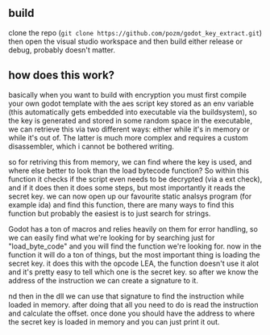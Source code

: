 ## build
clone the repo (`git clone https://github.com/pozm/godot_key_extract.git`) then open the visual studio workspace and then build either release or debug, probably doesn't matter.


## how does this work?
basically when you want to build with encryption you must first compile your own godot template with the aes script key stored as an env variable (this automatically gets embedded into executable via the buildsystem), so the key is generated and stored in some random space in the executable, we can retrieve this via two different ways: either while it's in memory or while it's out of. The latter is much more complex and requires a custom disassembler, which i cannot be bothered writing.

so for retriving this from memory, we can find where the key is used, and where else better to look than the load bytecode function? So within this function it checks if the script even needs to be decrypted (via a ext check), and if it does then it does some steps, but most importantly it reads the secret key. we can now open up our favourite static analsys program (for example ida) and find this function, there are many ways to find this function but probably the easiest is to just search for strings.

Godot has a ton of macros and relies heavily on them for error handling, so we can easily find what we're looking for by searching just for "load_byte_code" and you will find the function we're looking for. now in the function it will do a ton of things, but the most important thing is loading the secret key. it does this with the opcode LEA, the function doesn't use it alot and it's pretty easy to tell which one is the secret key. so after we know the address of the instruction we can create a signature to it.

nd then in the dll we can use that signature to find the instruction while loaded in memory. after doing that all you need to do is read the instruction and calculate the offset. once done you should have the address to where the secret key is loaded in memory and you can just print it out.